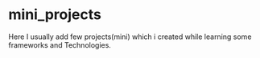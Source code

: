 # mini_projects
Here I usually add few projects(mini) which i created while learning some frameworks and Technologies.
